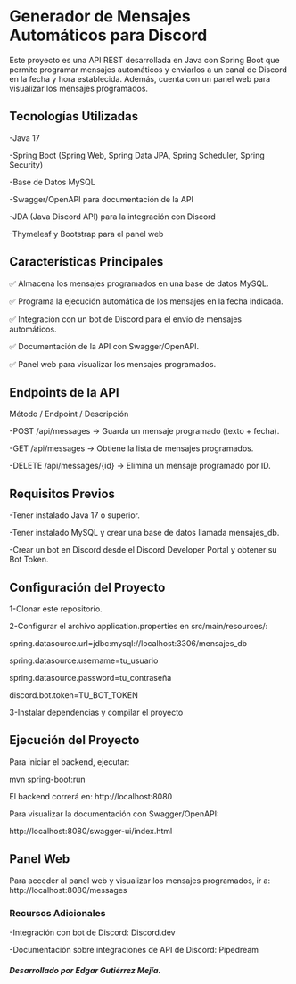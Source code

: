 # Generador de Mensajes Automáticos para Discord


Este proyecto es una API REST desarrollada en Java con Spring Boot que permite programar mensajes automáticos y enviarlos a un canal de Discord en la fecha y hora establecida. Además, cuenta con un panel web para visualizar los mensajes programados.


## Tecnologías Utilizadas

  -Java 17
  
  -Spring Boot (Spring Web, Spring Data JPA, Spring Scheduler, Spring Security)
  
  -Base de Datos MySQL
  
  -Swagger/OpenAPI para documentación de la API
  
  -JDA (Java Discord API) para la integración con Discord
  
  -Thymeleaf y Bootstrap para el panel web

  

## Características Principales


✅ Almacena los mensajes programados en una base de datos MySQL.

✅ Programa la ejecución automática de los mensajes en la fecha indicada.

✅ Integración con un bot de Discord para el envío de mensajes automáticos.

✅ Documentación de la API con Swagger/OpenAPI.

✅ Panel web para visualizar los mensajes programados.





## Endpoints de la API


Método / Endpoint	/ Descripción


  -POST	/api/messages ->	Guarda un mensaje programado (texto + fecha).
  
  
  -GET	/api/messages ->	Obtiene la lista de mensajes programados.
  
  
  -DELETE	/api/messages/{id} -> Elimina un mensaje programado por ID.

  




## Requisitos Previos


-Tener instalado Java 17 o superior.


-Tener instalado MySQL y crear una base de datos llamada mensajes_db.


-Crear un bot en Discord desde el Discord Developer Portal y obtener su Bot Token.



## Configuración del Proyecto


1-Clonar este repositorio.


2-Configurar el archivo application.properties en src/main/resources/:


  spring.datasource.url=jdbc:mysql://localhost:3306/mensajes_db
  
  spring.datasource.username=tu_usuario
  
  spring.datasource.password=tu_contraseña
  

  discord.bot.token=TU_BOT_TOKEN

  

3-Instalar dependencias y compilar el proyecto




## Ejecución del Proyecto

Para iniciar el backend, ejecutar:


  mvn spring-boot:run
  

El backend correrá en: http://localhost:8080


Para visualizar la documentación con Swagger/OpenAPI:

http://localhost:8080/swagger-ui/index.html



## Panel Web


Para acceder al panel web y visualizar los mensajes programados, ir a:
http://localhost:8080/messages




### Recursos Adicionales



  -Integración con bot de Discord: Discord.dev
  
  
  -Documentación sobre integraciones de API de Discord: Pipedream
  





##### Desarrollado por Edgar Gutiérrez Mejía.
